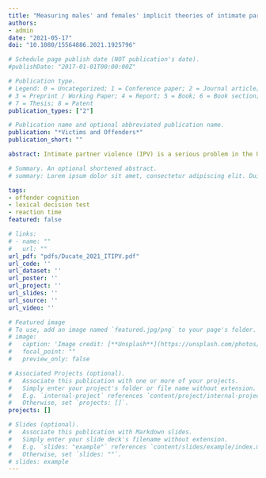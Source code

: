 ```yaml
---
title: "Measuring males' and females' implicit theories of intimate partner violence: An exploratory study"
authors:
- admin
date: "2021-05-17"
doi: "10.1080/15564886.2021.1925796"

# Schedule page publish date (NOT publication's date).
#publishDate: "2017-01-01T00:00:00Z"

# Publication type.
# Legend: 0 = Uncategorized; 1 = Conference paper; 2 = Journal article;
# 3 = Preprint / Working Paper; 4 = Report; 5 = Book; 6 = Book section;
# 7 = Thesis; 8 = Patent
publication_types: ["2"]

# Publication name and optional abbreviated publication name.
publication: "*Victims and Offenders*"
publication_short: ""

abstract: Intimate partner violence (IPV) is a serious problem in the United States. The present study investigates whether a subset of unconscious cognitions known as implicit theories contribute to IPV. Thirty-three male and female university students completed a lexical decision task (LDT), which uses reaction times to gauge the degree of support for statements related to IPV. Findings indicated that IPV perpetrators held some implicit theories more strongly than non-perpetrators. Implications for treatment and research are discussed, as is the value of using tools like the LDT to measure otherwise elusive cognitive structures supporting deviant behavior.

# Summary. An optional shortened abstract.
# summary: Lorem ipsum dolor sit amet, consectetur adipiscing elit. Duis posuere tellus ac convallis placerat. Proin tincidunt magna sed ex sollicitudin condimentum.

tags:
- offender cognition
- lexical decision test
- reaction time
featured: false

# links:
# - name: ""
#   url: ""
url_pdf: "pdfs/Ducate_2021_ITIPV.pdf"
url_code: ''
url_dataset: ''
url_poster: ''
url_project: ''
url_slides: ''
url_source: ''
url_video: ''

# Featured image
# To use, add an image named `featured.jpg/png` to your page's folder. 
# image:
#   caption: 'Image credit: [**Unsplash**](https://unsplash.com/photos/jdD8gXaTZsc)'
#   focal_point: ""
#   preview_only: false

# Associated Projects (optional).
#   Associate this publication with one or more of your projects.
#   Simply enter your project's folder or file name without extension.
#   E.g. `internal-project` references `content/project/internal-project/index.md`.
#   Otherwise, set `projects: []`.
projects: []

# Slides (optional).
#   Associate this publication with Markdown slides.
#   Simply enter your slide deck's filename without extension.
#   E.g. `slides: "example"` references `content/slides/example/index.md`.
#   Otherwise, set `slides: ""`.
# slides: example
---
```


